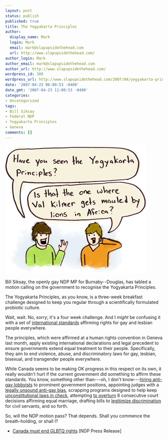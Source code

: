 ```yaml
---
layout: post
status: publish
published: true
title: The Yogyakarta Principles
author:
  display_name: Mark
  login: Mark
  email: mark@slapupsidethehead.com
  url: http://www.slapupsidethehead.com/
author_login: Mark
author_email: mark@slapupsidethehead.com
author_url: http://www.slapupsidethehead.com/
wordpress_id: 389
wordpress_url: http://www.slapupsidethehead.com/2007/04/yogyakarta-principles/
date: '2007-04-23 06:00:53 -0400'
date_gmt: '2007-04-23 11:00:53 -0400'
categories:
- Uncategorized
tags:
- Bill Siksay
- Federal NDP
- Yogyakarta Principles
- Geneva
comments: []
---
```

![Yogyakarta Principles](/wp-content/media/2007/04/yogyakarta-principles.jpg)

Bill Siksay, the openly gay NDP MP for Burnaby--Douglas, has tabled a motion calling on the government to recognise the Yogyakarta Principles.

The Yogyakarta Principles, as you know, is a three-week breakfast challenge designed to keep you regular through a scientifically formulated probiotic culture.

Wait, wait. No, sorry; it's a four week challenge. And I _might_ be confusing it with a set of [international standards](http://yogyakartaprinciples.org/ "I knew that all along, really") affirming rights for gay and lesbian people everywhere.

The principles, which were affirmed at a human rights convention in Geneva last month, apply existing international declarations and legal precedent to ensure governments extend equal treatment to their people. Specifically, they aim to end violence, abuse, and discriminatory laws for gay, lesbian, bisexual, and transgender people everywhere.

While Canada seems to be making OK progress in this respect on its own, it really wouldn't hurt if the current government did something to affirm these standards. You know, something other than---oh, I don't know---[hiring anti-gay lobbyists](http://www.slapupsidethehead.com/2006/10/darrel-reid-govt-gig/ "I assume it's on his own merit, and not a lobby reward") to prominent government positions, appointing judges with a [legally unsound anti-gay bias](http://www.slapupsidethehead.com/2006/09/new-ontario-judge/ "Or, as I call them, pre-judges"), scrapping programs designed to help keep [unconstitutional laws in check](http://www.slapupsidethehead.com/2006/09/tories-cut-equality-funding/ "Because governments have never been known to overstep their bounds"), attempting [to overturn](http://www.slapupsidethehead.com/2006/12/tories-motion/ "It was a campaign promise") 8 consecutive court decisions affirming equal marriage, drafting bills to [legitimize discrimination](http://www.slapupsidethehead.com/2007/04/religious-bill-drafted/ "Although they've no intention of introducing it, I hear") for civil servants, and so forth.

So, will the NDP motion pass? That depends. Shall you commence the breath-holding, or shall I?

- [Canada must end GLBTQ rights](http://www.ndp.ca/page/5165) [NDP Press Release]
